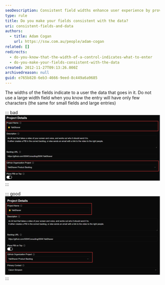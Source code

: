 ```yaml
---
seoDescription: Consistent field widths enhance user experience by providing clear data entry guidelines.
type: rule
title: Do you make your fields consistent with the data?
uri: consistent-fields-and-data
authors:
  - title: Adam Cogan
    url: https://ssw.com.au/people/adam-cogan
related: []
redirects:
  - do-you-know-that-the-width-of-a-control-indicates-what-to-enter
  - do-you-make-your-fields-consistent-with-the-data
created: 2012-11-27T09:13:26.000Z
archivedreason: null
guid: e765b828-6eb3-4666-9eed-8c449a6a9685
---
```


The widths of the fields indicate to a user the data that goes in it. Do not use a large width field when you know the entry will have only few characters (the same for small fields and large entries)

<!--endintro-->

::: bad  
![Figure: Bad example - The 'Data Retention Days' field should be reduced](long-width-field.png)  
:::

::: good  
![Figure: Bad example - The 'Data Retention Days' field should be reduced](short-width-field.png)  
:::
